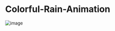 # Colorful-Rain-Animation

![image](https://github.com/Prince142001/Colorful-Rain-Animation/assets/83593184/a2387651-9f12-4094-9988-828d1e4c1b08)
